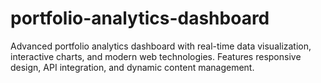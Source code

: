 # portfolio-analytics-dashboard
Advanced portfolio analytics dashboard with real-time data visualization, interactive charts, and modern web technologies. Features responsive design, API integration, and dynamic content management.
